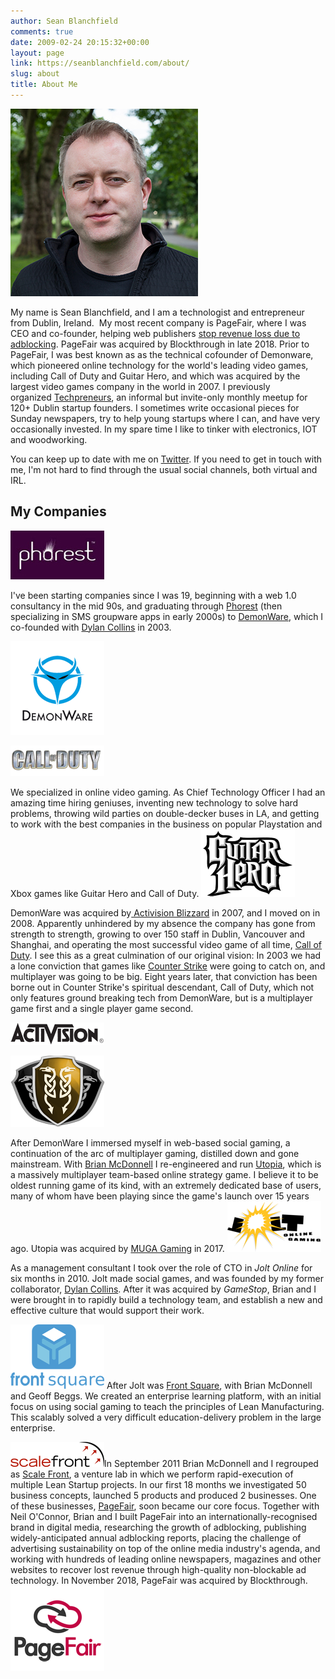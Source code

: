 ```yaml
---
author: Sean Blanchfield
comments: true
date: 2009-02-24 20:15:32+00:00
layout: page
link: https://seanblanchfield.com/about/
slug: about
title: About Me
---
```


![](/images/2018/12/Sean_square.jpg)

My name is Sean Blanchfield, and I am a technologist and entrepreneur from Dublin, Ireland.  My most recent company is PageFair, where I was CEO and co-founder, helping web publishers [stop revenue loss due to adblocking](http://pagefair.com). PageFair was acquired by Blockthrough in late 2018. Prior to PageFair, I was best known as as the technical cofounder of Demonware, which pioneered online technology for the world's leading video games, including Call of Duty and Guitar Hero, and which was acquired by the largest video games company in the world in 2007. I previously organized [Techpreneurs](http://techpreneurs.org), an informal but invite-only monthly meetup for 120+ Dublin startup founders. I sometimes write occasional pieces for Sunday newspapers, try to help young startups where I can, and have very occasionally invested. In my spare time I like to tinker with electronics, IOT and woodworking.

You can keep up to date with me on [Twitter](https://twitter.com/seanblanchfield). If you need to get in touch with me, I'm not hard to find through the usual social channels, both virtual and IRL.





## My Companies


[![Phorest Logo](/images/2009/02/phorest_logo_purplebkgrnd_003.jpg)](http://phorest.com)

I've been starting companies since I was 19, beginning with a web 1.0 consultancy in the mid 90s, and graduating through [Phorest](http://phorest.com) (then specializing in SMS groupware apps in early 2000s) to [DemonWare](http://www.demonware.net), which I co-founded with [Dylan Collins](http://dylancollins.com) in 2003.

[![Demonware logo](/images/2009/02/Demonware_logo.png)](http://demonware.net)

![Call of Duty Logo](/images/2009/02/call_of_duty_logo.png)

We specialized in online video gaming. As Chief Technology Officer I had an amazing time hiring geniuses, inventing new technology to solve hard problems, throwing wild parties on double-decker buses in LA, and getting to work with the best companies in the business on popular Playstation and Xbox games like Guitar Hero and Call of Duty.
![Guitarhero](/images/2009/02/Guitarhero.png)

DemonWare was acquired by[ Activision Blizzard](http://www.activision.com) in 2007, and I moved on in 2008. Apparently unhindered by my absence the company has gone from strength to strength, growing to over 150 staff in Dublin, Vancouver and Shanghai, and operating the most successful video game of all time, [Call of Duty](http://www.callofduty.com/). I see this as a great culmination of our original vision: In 2003 we had a lone conviction that games like [Counter Strike](http://blog.counter-strike.net/) were going to catch on, and multiplayer was going to be big. Eight years later, that conviction has been borne out in Counter Strike's spiritual descendant, Call of Duty, which not only features ground breaking tech from DemonWare, but is a multiplayer game first and a single player game second.

[![Activision logo](/images/2009/02/Activision_logo.png)](http://activision.com)

[![utopia logo](/images/2009/02/utopia-logo.png)](http://utopia-game.com)

After DemonWare I immersed myself in web-based social gaming, a continuation of the arc of multiplayer gaming, distilled down and gone mainstream. With [Brian McDonnell](https://twitter.com/mcdonnellb) I re-engineered and run [Utopia](http://utopia-game.com), which is a massively multiplayer team-based online strategy game. I believe it to be oldest running game of its kind, with an extremely dedicated base of users, many of whom have been playing since the game's launch over 15 years ago. Utopia was acquired by [MUGA Gaming](http://www.mugagamingllc.com/) in 2017.
![Jolt Online logo](/images/2009/02/joltonline.png)

As a management consultant I took over the role of CTO in _Jolt Online_ for six months in 2010. Jolt made social games, and was founded by my former collaborator, [Dylan Collins](http://founderware.co). After it was acquired by _GameStop_, Brian and I were brought in to rapidly build a technology team, and establish a new and effective culture that would support their work.

![Front Square logo](/images/2009/02/Front-Square-logo.png)
After Jolt was [Front Square](http://frontsquare.com), with Brian McDonnell and Geoff Beggs. We created an enterprise learning platform, with an initial focus on using social gaming to teach the principles of Lean Manufacturing. This scalably solved a very difficult education-delivery problem in the large enterprise.

[![scalefront logo](/images/2009/02/scalefront-logo.png)](http://scalefront.com)In September 2011 Brian McDonnell and I regrouped as [Scale Front](http://www.scalefront.com), a venture lab in which we perform rapid-execution of multiple Lean Startup projects. In our first 18 months we investigated 50 business concepts, launched 5 products and produced 2 businesses. One of these businesses, [PageFair](http://pagefair.com), soon became our core focus. Together with Neil O'Connor, Brian and I built PageFair into an internationally-recognised brand in digital media, researching the growth of adblocking, publishing widely-anticipated annual adblocking reports, placing the challenge of advertising sustainability on top of the online media industry's agenda, and working with hundreds of leading online newspapers, magazines and other websites to recover lost revenue through high-quality non-blockable ad technology. In November 2018, PageFair was acquired by Blockthrough.
[![pagefair logo](/images/2009/02/pagefair-logo.png)](http://pagefair.com)
